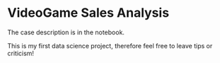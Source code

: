 # VideoGame Sales Analysis
The case description is in the notebook.

This is my first data science project, therefore feel free to leave tips or criticism!
